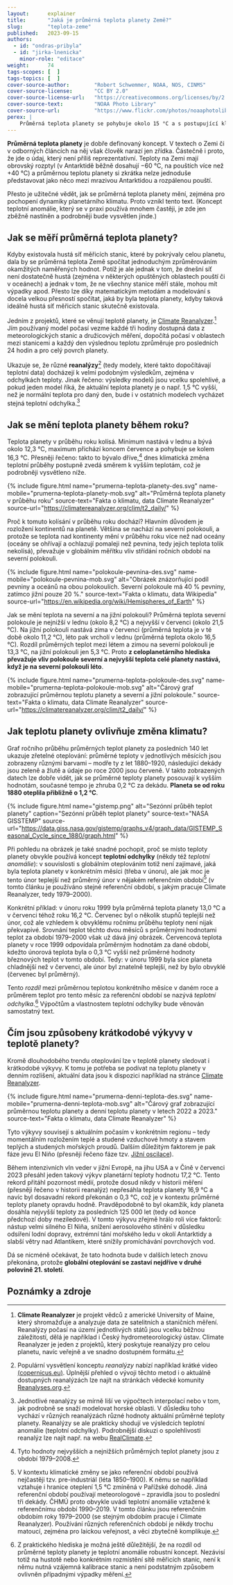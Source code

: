 ```yaml
---
layout:      explainer
title:       "Jaká je průměrná teplota planety Země?"
slug:        "teplota-zeme"
published:   2023-09-15
authors:
  - id: "ondras-pribyla"
  - id: "jirka-lnenicka"
    minor-role: "editace"
weight:      74
tags-scopes: [  ]
tags-topics: [  ]
cover-source-author:        "Robert Schwemmer, NOAA, NOS, CINMS"
cover-source-license:       "CC BY 2.0"
cover-source-license-url:   "https://creativecommons.org/licenses/by/2.0/deed.en"
cover-source-text:          "NOAA Photo Library"
cover-source-url:           "https://www.flickr.com/photos/noaaphotolib/5033367878/"
perex: |
    Průměrná teplota planety se pohybuje okolo 15 °C a s postupující klimatickou změnou se pomalu zvyšuje – zhruba o 0,2 °C za dekádu. Otázka průměrné teploty planety je ale trochu komplikovanější, záleží totiž například na ročních obdobích. Více vysvětluje následující text.
---
```

**Průměrná teplota planety** je dobře definovaný koncept. V textech o Zemi či v odborných článcích na něj však člověk narazí jen zřídka. Částečně i proto, že jde o údaj, který není příliš reprezentativní. Teploty na Zemi mají obrovský rozptyl (v Antarktidě běžně dosahují −60 °C, na pouštích více než +40 °C) a průměrnou teplotu planety si zkrátka nelze jednoduše představovat jako něco mezi mrazivou Antarktidou a rozpálenou pouští.

Přesto je užitečné vědět, jak se průměrná teplota planety mění, zejména pro pochopení dynamiky planetárního klimatu. Proto vznikl tento text. (Koncept teplotní anomálie, který se v praxi používá mnohem častěji, je zde jen zběžně nastíněn a podrobněji bude vysvětlen jinde.)

## Jak se měří průměrná teplota planety?

Kdyby existovala hustá síť měřicích stanic, které by pokrývaly celou planetu, dala by se průměrná teplota Země spočítat jednoduchým zprůměrováním okamžitých naměřených hodnot. Potíž je ale jednak v tom, že dnešní síť není dostatečně hustá (zejména v některých opuštěných oblastech pouští či v oceánech) a jednak v tom, že ne všechny stanice měří stále, mohou mít výpadky apod. Přesto lze díky matematickým metodám a modelování s docela velkou přesností spočítat, jaká by byla teplota planety, kdyby taková ideálně hustá síť měřicích stanic skutečně existovala.

Jedním z projektů, které se věnují teplotě planety, je [Climate Reanalyzer](https://climatereanalyzer.org/clim/t2_daily/).[^climatereanalyzer] Jím používaný model počasí vezme každé tři hodiny dostupná data z meteorologických stanic a družicových měření, dopočítá počasí v oblastech mezi stanicemi a každý den výslednou teplotu zprůměruje pro posledních 24 hodin a pro celý povrch planety.

Ukazuje se, že různé **reanalýzy**[^reanalyza] (tedy modely, které takto dopočítávají teplotní data) docházejí k velmi podobným výsledkům, zejména v odchylkách teploty. Jinak řečeno: výsledky modelů jsou vcelku spolehlivé, a pokud jeden model říká, že aktuální teplota planety je o např. 1,5 °C vyšší, než je normální teplota pro daný den, bude i v ostatních modelech vycházet stejná teplotní odchylka.[^reanalyzy-rozdily]

## Jak se mění teplota planety během roku?

Teplota planety v průběhu roku kolísá. Minimum nastává v lednu a bývá okolo 12,3 °C, maximum přichází koncem července a pohybuje se kolem 16,3 °C. Přesněji řečeno: takto to bývalo dříve,[^ref-obdobi-min-max] dnes klimatická změna teplotní průběhy postupně zvedá směrem k vyšším teplotám, což je podrobněji vysvětleno níže.

{% include figure.html
    name="prumerna-teplota-planety-des.svg"
    name-mobile="prumerna-teplota-planety-mob.svg"
    alt="Průměrná teplota planety v průběhu roku"
    source-text="Fakta o klimatu, data Climate Reanalyzer"
    source-url="https://climatereanalyzer.org/clim/t2_daily/"
%}

Proč k tomuto kolísání v průběhu roku dochází? Hlavním důvodem je rozložení kontinentů na planetě. Většina se nachází na severní polokouli, a protože se teplota nad kontinenty mění v průběhu roku více než nad oceány (oceány se ohřívají a ochlazují pomaleji než pevnina, tedy jejich teplota tolik nekolísá), převažuje v globálním měřítku vliv střídání ročních období na severní polokouli.

{% include figure.html
    name="polokoule-pevnina-des.svg"
    name-mobile="polokoule-pevnina-mob.svg"
    alt="Obrázek znázorňující podíl pevniny a oceánů na obou polokoulích. Severní polokoule má 40 % pevniny, zatímco jižní pouze 20 %."
    source-text="Fakta o klimatu, data Wikipedia"
    source-url="https://en.wikipedia.org/wiki/Hemispheres_of_Earth"
%}

Jak se mění teplota na severní a na jižní polokouli? Průměrná teplota severní polokoule je nejnižší v lednu (okolo 8,2 °C) a nejvyšší v červenci (okolo 21,5 °C). Na jižní polokouli nastává zima v červenci (průměrná teplota je v té době okolo 11,2 °C), léto pak vrcholí v lednu (průměrná teplota okolo 16,5 °C). Rozdíl průměrných teplot mezi létem a zimou na severní polokouli je 13,3 °C, na jižní polokouli jen 5,3 °C. Proto **z celoplanetárního hlediska převažuje vliv polokoule severní a nejvyšší teplota celé planety nastává, když je na severní polokouli léto**.

{% include figure.html
    name="prumerna-teplota-polokoule-des.svg"
    name-mobile="prumerna-teplota-polokoule-mob.svg"
    alt="Čárový graf zobrazující průměrnou teplotu planety a severní a jižní polokoule."
    source-text="Fakta o klimatu, data Climate Reanalyzer"
    source-url="https://climatereanalyzer.org/clim/t2_daily/"
%}

## Jak teplotu planety ovlivňuje změna klimatu?

Graf ročního průběhu průměrných teplot planety za posledních 140 let ukazuje zřetelné oteplování: průměrné teploty v jednotlivých měsících jsou zobrazeny různými barvami – modře ty z let 1880–1920, následující dekády jsou zeleně a žlutě a údaje po roce 2000 jsou červeně. V takto zobrazených datech lze dobře vidět, jak se průměrné teploty planety posouvají k vyšším hodnotám, současné tempo je zhruba 0,2 °C za dekádu. **Planeta se od roku 1880 oteplila přibližně o 1,2 °C**.

{% include figure.html
    name="gistemp.png"
    alt="Sezónní průběh teplot planety"
    caption="Sezónní průběh teplot planety"
    source-text="NASA GISSTEMP"
    source-url="https://data.giss.nasa.gov/gistemp/graphs_v4/graph_data/GISTEMP_Seasonal_Cycle_since_1880/graph.html"
%}

Při pohledu na obrázek je také snadné pochopit, proč se místo teploty planety obvykle používá koncept **teplotní odchylky** (někdy též *teplotní anomálie*): v souvislosti s globálním oteplováním totiž není zajímavé, jaká byla teplota planety v konkrétním měsíci (třeba v únoru), ale jak moc je tento únor teplejší než průměrný únor v nějakém referenčním období[^referencni-obdobi] (v tomto článku je používáno stejné referenční období, s jakým pracuje Climate Reanalyzer, tedy 1979–2000).

Konkrétní příklad: v únoru roku 1999 byla průměrná teplota planety 13,0 °C a v červenci téhož roku 16,2 °C. Červenec byl o několik stupňů teplejší než únor, což ale vzhledem k obvyklému ročnímu průběhu teploty není nijak překvapivé. Srovnání teplot těchto dvou měsíců s průměrnými hodnotami teplot za období 1979–2000 však už dává jiný obrázek. Červencová teplota planety v roce 1999 odpovídala průměrným hodnotám za dané období, kdežto únorová teplota byla o 0,3 °C vyšší než průměrné hodnoty březnových teplot v tomto období. Tedy: v únoru 1999 byla sice planeta chladnější než v červenci, ale únor byl znatelně teplejší, než by bylo obvyklé (červenec byl průměrný).

Tento *rozdíl* mezi průměrnou teplotou konkrétního měsíce v daném roce a průměrem teplot pro tento měsíc za referenční období se nazývá *teplotní odchylka*.[^anomalie] Výpočtům a vlastnostem teplotní odchylky bude věnován samostatný text.

## Čím jsou způsobeny krátkodobé výkyvy v teplotě planety?

Kromě dlouhodobého trendu oteplování lze v teplotě planety sledovat i krátkodobé výkyvy. K tomu je potřeba se podívat na teplotu planety v denním rozlišení, aktuální data jsou k dispozici například na stránce [Climate Reanalyzer](https://climatereanalyzer.org/clim/t2_daily/).

{% include figure.html
    name="prumerna-denni-teplota-des.svg"
    name-mobile="prumerna-denni-teplota-mob.svg"
    alt="Čárový graf zobrazující průměrnou teplotu planety a denní teplotu planety v letech 2022 a 2023."
    source-text="Fakta o klimatu, data Climate Reanalyzer"
%}

Tyto výkyvy souvisejí s aktuálním počasím v konkrétním regionu – tedy momentálním rozložením teplé a studené vzduchové hmoty a stavem teplých a studených mořských proudů. Dalším důležitým faktorem je pak fáze jevu El Niño (přesněji řečeno fáze tzv. [Jižní oscilace](https://cs.wikipedia.org/wiki/El_Ni%C3%B1o)).

Během intenzivních vln veder v jižní Evropě, na jihu USA a v Číně v červenci 2023 přesáhl jeden takový výkyv planetární teploty hodnotu 17,2 °C. Tento rekord přitáhl pozornost médií, protože dosud nikdy v historii měření (přesněji řečeno v historii reanalýz) nepřesáhla teplota planety 16,9 °C a navíc byl dosavadní rekord překonán o 0,3 °C, což je v kontextu průměrné teploty planety opravdu hodně. Pravděpodobně to byl okamžik, kdy planeta dosáhla nejvyšší teploty za posledních 125 000 let (tedy od konce předchozí doby meziledové). V tomto výkyvu zřejmě hrálo roli více faktorů: nástup velmi silného El Niña, snížení aerosolového stínění v důsledku odsíření lodní dopravy, extrémní tání mořského ledu v okolí Antarktidy a slabší větry nad Atlantikem, které snížily promíchávání povrchových vod.

Dá se nicméně očekávat, že tato hodnota bude v dalších letech znovu překonána, protože **globální oteplování se zastaví nejdříve v druhé polovině 21. století**.

## Poznámky a zdroje

[^referencni-obdobi]: V kontextu klimatické změny se jako referenční období používá nejčastěji tzv. pre-industriál (léta 1850–1900). K němu se například vztahuje i hranice oteplení 1,5 °C zmíněná v Pařížské dohodě. Jiná referenční období používají meteorologové – zpravidla jsou to poslední tři dekády. ČHMÚ proto obvykle uvádí teplotní anomálie vztažené k referenčnímu období 1990–2019. V tomto článku jsou referenčním obdobím roky 1979–2000 (se stejným obdobím pracuje i Climate Reanalyzer). Používání různých referenčních období je někdy trochu matoucí, zejména pro laickou veřejnost, a věci zbytečně komplikuje.

[^anomalie]: Z praktického hlediska je možná ještě důležitější, že na rozdíl od průměrné teploty planety je teplotní anomálie robustní koncept. Nezávisí totiž na hustotě nebo konkrétním rozmístění sítě měřicích stanic, není k němu nutná vzájemná kalibrace stanic a není podstatným způsobem ovlivněn případnými výpadky měření.

[^ref-obdobi-min-max]: Tyto hodnoty nejvyšších a nejnižších průměrných teplot planety jsou z období 1979–2008.

[^climatereanalyzer]: **Climate Reanalyzer** je projekt vědců z americké University of Maine, který shromažďuje a analyzuje data ze satelitních a staničních měření. Reanalýzy počasí na území jednotlivých států jsou vcelku běžnou záležitostí, dělá je například i Český hydrometeorologický ústav. Climate Reanalyzer je jeden z projektů, který poskytuje reanalýzy pro celou planetu, navíc veřejně a ve snadno dostupném formátu.

[^reanalyza]: Populární vysvětlení konceptu *reanalýzy* nabízí například krátké video [(copernicus.eu)](https://climate.copernicus.eu/providing-consistent-picture-changes-climate-and-air-quality). Úplnější přehled o vývoji těchto metod i o aktuálně dostupných reanalýzách lze najít na stránkách vědecké komunity [Reanalyses.org](https://reanalyses.org/).

[^reanalyzy-rozdily]: Jednotlivé reanalýzy se mírně liší ve výpočtech interpolací nebo v tom, jak podrobně se snaží modelovat horské oblasti. V důsledku toho vychází v různých reanalýzách různé hodnoty aktuální průměrné teploty planety. Reanalýzy se ale prakticky shodují ve výsledcích teplotní anomálie (teplotní odchylky). Podrobnější diskuzi o spolehlivosti reanalýz lze najít např. na webu [RealClimate](https://www.realclimate.org/index.php/archives/2017/08/observations-reanalyses-and-the-elusive-absolute-global-mean-temperature/).

